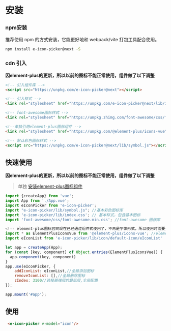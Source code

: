 # 安装
### npm安装

推荐使用 npm 的方式安装，它能更好地和 webpack/vite 打包工具配合使用。
```bash
npm install e-icon-picker@next -S
```

### cdn 引入

**因element-plus的更新，所以以前的图标不能正常使用，组件做了以下调整**

```html
<!-- 引入组件库 -->
<script src="https://unpkg.com/e-icon-picker@next"></script>

<!-- 引入样式 -->
<link rel="stylesheet" href="https://unpkg.com/e-icon-picker@next/lib/index.css">

<!-- font-awesome图标样式 -->
<link rel="stylesheet" href="https://unpkg.zhimg.com/font-awesome/css/font-awesome.min.css">

<!--单独引用element-plus图标组件 -->
<link rel="stylesheet" href="https://unpkg.com/@element-plus/icons-vue">

<!-- 默认彩色图标样式 -->
<script src="https://unpkg.com/e-icon-picker@next/lib/symbol.js"></script>
```

## 快速使用

**因element-plus的更新，所以以前的图标不能正常使用，组件做了以下调整**
> 单独 [安装element-plus图标组件](https://element-plus.gitee.io/zh-CN/component/icon.html#%E4%BD%BF%E7%94%A8%E5%8C%85%E7%AE%A1%E7%90%86%E5%99%A8)
```js
import {createApp} from 'vue';
import App from './App.vue';
import eIconPicker from 'e-icon-picker';
import "e-icon-picker/lib/symbol.js"; //基本彩色图标库
import 'e-icon-picker/lib/index.css'; // 基本样式，包含基本图标
import 'font-awesome/css/font-awesome.min.css'; //font-awesome 图标库

<!-- element-plus图标官网现在已经通过组件式使用了，不再是字体形式，所以使用时需要全局注册组件 -->
import * as ElementPlusIconsVue from '@element-plus/icons-vue'; //element-plus 图标库
import eIconList from 'e-icon-picker/lib/icon/default-icon/eIconList'

let app = createApp(App);
for (const [key, component] of Object.entries(ElementPlusIconsVue)) {
  app.component(key, component)
}
app.use(eIconPicker, {
    addIconList: eIconList,//全局添加图标
    removeIconList: [],//全局删除图标
    zIndex: 3100//选择器弹层的最低层,全局配置
});

app.mount('#app');
```

## 使用

```html
 <e-icon-picker v-model="icon"/>
```
